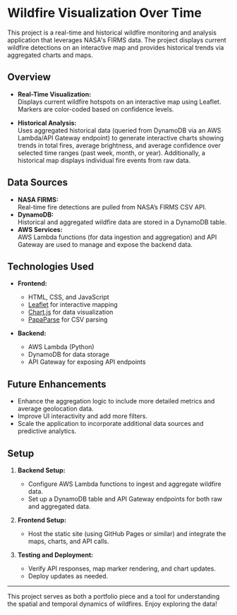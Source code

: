 # Wildfire Visualization Over Time

This project is a real-time and historical wildfire monitoring and analysis application that leverages NASA's FIRMS data. The project displays current wildfire detections on an interactive map and provides historical trends via aggregated charts and maps.

## Overview

- **Real-Time Visualization:**  
  Displays current wildfire hotspots on an interactive map using Leaflet. Markers are color-coded based on confidence levels.

- **Historical Analysis:**  
  Uses aggregated historical data (queried from DynamoDB via an AWS Lambda/API Gateway endpoint) to generate interactive charts showing trends in total fires, average brightness, and average confidence over selected time ranges (past week, month, or year). Additionally, a historical map displays individual fire events from raw data.

## Data Sources

- **NASA FIRMS:**  
  Real-time fire detections are pulled from NASA’s FIRMS CSV API.
- **DynamoDB:**  
  Historical and aggregated wildfire data are stored in a DynamoDB table.
- **AWS Services:**  
  AWS Lambda functions (for data ingestion and aggregation) and API Gateway are used to manage and expose the backend data.

## Technologies Used

- **Frontend:**  
  - HTML, CSS, and JavaScript  
  - [Leaflet](https://leafletjs.com/) for interactive mapping  
  - [Chart.js](https://www.chartjs.org/) for data visualization  
  - [PapaParse](https://www.papaparse.com/) for CSV parsing

- **Backend:**  
  - AWS Lambda (Python)  
  - DynamoDB for data storage  
  - API Gateway for exposing API endpoints

## Future Enhancements

- Enhance the aggregation logic to include more detailed metrics and average geolocation data.
- Improve UI interactivity and add more filters.
- Scale the application to incorporate additional data sources and predictive analytics.

## Setup

1. **Backend Setup:**  
   - Configure AWS Lambda functions to ingest and aggregate wildfire data.
   - Set up a DynamoDB table and API Gateway endpoints for both raw and aggregated data.

2. **Frontend Setup:**  
   - Host the static site (using GitHub Pages or similar) and integrate the maps, charts, and API calls.

3. **Testing and Deployment:**  
   - Verify API responses, map marker rendering, and chart updates.
   - Deploy updates as needed.

---

This project serves as both a portfolio piece and a tool for understanding the spatial and temporal dynamics of wildfires. Enjoy exploring the data!